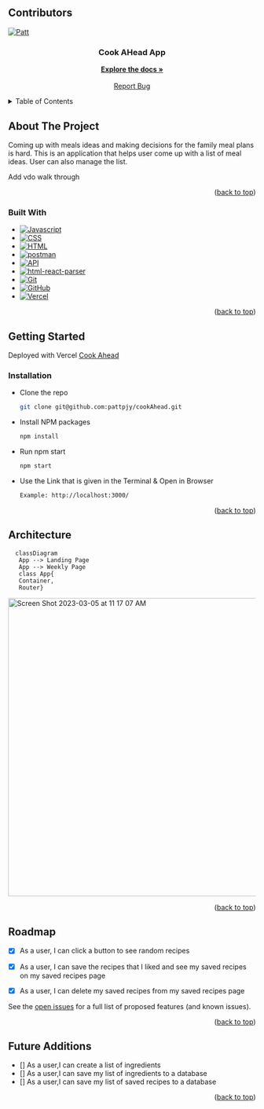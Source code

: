 <a name="readme-top"></a>

## Contributors

[![Patt][patt-badge]][patt-url]
<br />
<div align="center">
  <p align="center">
    <h3 align="center"> Cook AHead App</h3>
    <a href="https://github.com/pattpjy/cookAhead"><strong>Explore the docs »</strong></a>
    <br />
    <br />
    <a href="https://github.com/pattpjy/cookAhead/issues">Report Bug</a>
  </p>
</div>

<details>
  <summary>Table of Contents</summary>
  <ol>
    <li>
      <a href="#about-the-project">About The Project</a>
    </li>
    <li>
      <a href="#getting-started">Getting Started</a>
      <ul>
        <li><a href="#installation">Installation</a></li>
      </ul>
    </li>
    <li><a href="#architecture">Architecture</a></li>
    <li><a href="#roadmap">Roadmap</a></li>
    <li><a href="#built-with">Built With</a></li>
      
  </ol>
</details>

## About The Project

Coming up with meals ideas and making decisions for the family meal plans is hard. This is an application that helps user come up with a list of meal ideas. User can also manage the list.

Add vdo walk through


<p align="right">(<a href="#readme-top">back to top</a>)</p>

### Built With

- [![Javascript][javascript.js]][javascript-url]
- [![CSS][css]][css-url]
- [![HTML][html]][html-url]
- [![postman][postman]][postman-url]
- [![API][api]][api-url]
- [![html-react-parser][html-react-parser]][html-react-parser-url]
- [![Git][git]][git-url]
- [![GitHub][github]][github-url]
- [![Vercel][vercel]][vercel-url]


<p align="right">(<a href="#readme-top">back to top</a>)</p>

## Getting Started
Deployed with Vercel [Cook Ahead](https://cook-ahead.vercel.app) 
### Installation

- Clone the repo
   ```sh
   git clone git@github.com:pattpjy/cookAhead.git
   ```
- Install NPM packages
   ```sh
   npm install
   ```
- Run npm start
   ```sh
   npm start
   ```
- Use the Link that is given in the Terminal & Open in Browser
   ```sh
   Example: http://localhost:3000/
   ```

<p align="right">(<a href="#readme-top">back to top</a>)</p>

<!-- ARCHITECTURE -->
## Architecture
```mermaid
  classDiagram
   App --> Landing Page
   App --> Weekly Page
   class App{
   Container,
   Router}

```
<img width="607" alt="Screen Shot 2023-03-05 at 11 17 07 AM" src="https://user-images.githubusercontent.com/111454351/222978659-537265e8-3a3b-4786-ba51-7a36c4a95466.png">
<p align="right">(<a href="#readme-top">back to top</a>)</p>
<!-- ROADMAP -->

## Roadmap

- [x] As a user, I can click a button to see random recipes
- [x] As a user, I can save the recipes that I liked and see my saved recipes on my saved recipes page
- [x] As a user, I can delete my saved recipes from my saved recipes page



See the [open issues](https://github.com/pattpjy/cookAhead/issues) for a full list of proposed features (and known issues).
<p align="right">(<a href="#readme-top">back to top</a>)</p>

## Future Additions

- [] As a user,I can create a list of ingredients
- [] As a user,I can save my list of ingredients to a database
- [] As a user,I can save my list of saved recipes to a database

<p align="right">(<a href="#readme-top">back to top</a>)</p>


[patt-badge]: https://img.shields.io/badge/-Patt%20Sookmark-brightgreen
[patt-url]: https://github.com/pattpjy
[css]: https://img.shields.io/badge/CSS-000000?style=for-the-badge&logo=css&logoColor=white
[css-url]: https://www.w3.org/Style/CSS/Overview.en.html
[vercel]:https://img.shields.io/badge/vercel-15EA75?style=for-the-badge&logo=vercel&logoColor=white
[vercel-url]:https://vercel.com/
[html]: https://img.shields.io/badge/HTML-4A4A55?style=for-the-badge&logo=HTML&logoColor=FF3E00
[html-url]: https://www.w3schools.com/howto/howto_make_a_website.asp
[javascript.js]: https://img.shields.io/badge/JavaScript-0769AD?style=for-the-badge&logo=javascript&logoColor=white
[javascript-url]: https://www.javascript.com/
[postman]:https://img.shields.io/badge/Postman-4A4A55?style=for-the-badge&logo=postman&logoColor=FF3E00
[postman-url]:https://www.postman.com/

[html-react-parser]:https://img.shields.io/badge/HTMLReactParser-4A4A55?style=for-the-badge&logo=HTMLReactParser&logoColor=FF3E00
[html-react-parser-url]:https://www.npmjs.com/package/html-react-parser

[api]: https://img.shields.io/badge/API-15EA75?style=for-the-badge&logo=HTML&logoColor=FF3E00
[api-url]: https://www.w3schools.com/js/js_api_intro.asp
[github]: https://img.shields.io/badge/GitHub-22043C?style=for-the-badge&logo=github&logoColor=FF3E00
[github-url]: https://github.com/
[git]: https://img.shields.io/badge/Git-2E0305?style=for-the-badge&logo=git&logoColor=FF3E00
[git-url]: https://git-scm.com/
